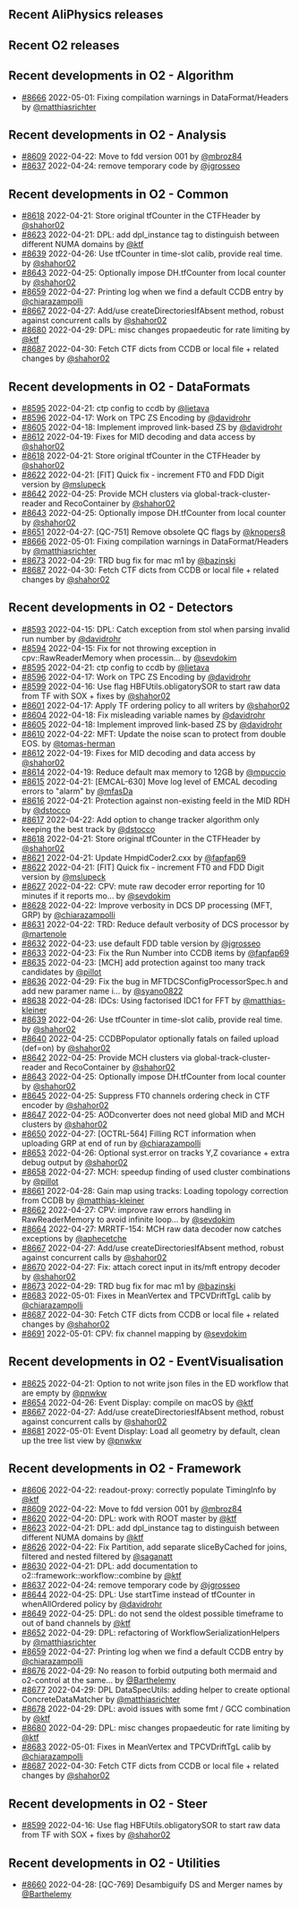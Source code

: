 ## Recent AliPhysics releases
## Recent O2 releases
## Recent developments in O2 - Algorithm
- [\#8666](https://github.com/AliceO2Group/AliceO2/pull/8666) 2022-05-01: Fixing compilation warnings in DataFormat/Headers by [@matthiasrichter](https://github.com/matthiasrichter)
## Recent developments in O2 - Analysis
- [\#8609](https://github.com/AliceO2Group/AliceO2/pull/8609) 2022-04-22: Move to fdd version 001 by [@mbroz84](https://github.com/mbroz84)
- [\#8637](https://github.com/AliceO2Group/AliceO2/pull/8637) 2022-04-24: remove temporary code by [@jgrosseo](https://github.com/jgrosseo)
## Recent developments in O2 - Common
- [\#8618](https://github.com/AliceO2Group/AliceO2/pull/8618) 2022-04-21: Store original tfCounter in the CTFHeader by [@shahor02](https://github.com/shahor02)
- [\#8623](https://github.com/AliceO2Group/AliceO2/pull/8623) 2022-04-21: DPL: add dpl_instance tag to distinguish between different NUMA domains by [@ktf](https://github.com/ktf)
- [\#8639](https://github.com/AliceO2Group/AliceO2/pull/8639) 2022-04-26: Use tfCounter in time-slot calib, provide real time. by [@shahor02](https://github.com/shahor02)
- [\#8643](https://github.com/AliceO2Group/AliceO2/pull/8643) 2022-04-25: Optionally impose DH.tfCounter from local counter by [@shahor02](https://github.com/shahor02)
- [\#8659](https://github.com/AliceO2Group/AliceO2/pull/8659) 2022-04-27: Printing log when we find a default CCDB entry by [@chiarazampolli](https://github.com/chiarazampolli)
- [\#8667](https://github.com/AliceO2Group/AliceO2/pull/8667) 2022-04-27: Add/use createDirectoriesIfAbsent method, robust against concurrent calls by [@shahor02](https://github.com/shahor02)
- [\#8680](https://github.com/AliceO2Group/AliceO2/pull/8680) 2022-04-29: DPL: misc changes propaedeutic for rate limiting by [@ktf](https://github.com/ktf)
- [\#8687](https://github.com/AliceO2Group/AliceO2/pull/8687) 2022-04-30: Fetch CTF dicts from CCDB or local file + related changes by [@shahor02](https://github.com/shahor02)
## Recent developments in O2 - DataFormats
- [\#8595](https://github.com/AliceO2Group/AliceO2/pull/8595) 2022-04-21: ctp config to ccdb  by [@lietava](https://github.com/lietava)
- [\#8596](https://github.com/AliceO2Group/AliceO2/pull/8596) 2022-04-17: Work on TPC ZS Encoding by [@davidrohr](https://github.com/davidrohr)
- [\#8605](https://github.com/AliceO2Group/AliceO2/pull/8605) 2022-04-18: Implement improved link-based ZS by [@davidrohr](https://github.com/davidrohr)
- [\#8612](https://github.com/AliceO2Group/AliceO2/pull/8612) 2022-04-19: Fixes for MID decoding and data access by [@shahor02](https://github.com/shahor02)
- [\#8618](https://github.com/AliceO2Group/AliceO2/pull/8618) 2022-04-21: Store original tfCounter in the CTFHeader by [@shahor02](https://github.com/shahor02)
- [\#8622](https://github.com/AliceO2Group/AliceO2/pull/8622) 2022-04-21: [FIT] Quick fix - increment FT0 and FDD Digit version by [@mslupeck](https://github.com/mslupeck)
- [\#8642](https://github.com/AliceO2Group/AliceO2/pull/8642) 2022-04-25: Provide MCH clusters via global-track-cluster-reader and RecoContainer by [@shahor02](https://github.com/shahor02)
- [\#8643](https://github.com/AliceO2Group/AliceO2/pull/8643) 2022-04-25: Optionally impose DH.tfCounter from local counter by [@shahor02](https://github.com/shahor02)
- [\#8651](https://github.com/AliceO2Group/AliceO2/pull/8651) 2022-04-27: [QC-751] Remove obsolete QC flags by [@knopers8](https://github.com/knopers8)
- [\#8666](https://github.com/AliceO2Group/AliceO2/pull/8666) 2022-05-01: Fixing compilation warnings in DataFormat/Headers by [@matthiasrichter](https://github.com/matthiasrichter)
- [\#8673](https://github.com/AliceO2Group/AliceO2/pull/8673) 2022-04-29: TRD bug fix for mac m1 by [@bazinski](https://github.com/bazinski)
- [\#8687](https://github.com/AliceO2Group/AliceO2/pull/8687) 2022-04-30: Fetch CTF dicts from CCDB or local file + related changes by [@shahor02](https://github.com/shahor02)
## Recent developments in O2 - Detectors
- [\#8593](https://github.com/AliceO2Group/AliceO2/pull/8593) 2022-04-15: DPL: Catch exception from stol when parsing invalid run number by [@davidrohr](https://github.com/davidrohr)
- [\#8594](https://github.com/AliceO2Group/AliceO2/pull/8594) 2022-04-15: Fix for not throwing exception in cpv::RawReaderMemory when processin… by [@sevdokim](https://github.com/sevdokim)
- [\#8595](https://github.com/AliceO2Group/AliceO2/pull/8595) 2022-04-21: ctp config to ccdb  by [@lietava](https://github.com/lietava)
- [\#8596](https://github.com/AliceO2Group/AliceO2/pull/8596) 2022-04-17: Work on TPC ZS Encoding by [@davidrohr](https://github.com/davidrohr)
- [\#8599](https://github.com/AliceO2Group/AliceO2/pull/8599) 2022-04-16: Use flag HBFUtils.obligatorySOR to start raw data from TF with SOX + fixes by [@shahor02](https://github.com/shahor02)
- [\#8601](https://github.com/AliceO2Group/AliceO2/pull/8601) 2022-04-17: Apply TF ordering policy to all writers by [@shahor02](https://github.com/shahor02)
- [\#8604](https://github.com/AliceO2Group/AliceO2/pull/8604) 2022-04-18: Fix misleading variable names by [@davidrohr](https://github.com/davidrohr)
- [\#8605](https://github.com/AliceO2Group/AliceO2/pull/8605) 2022-04-18: Implement improved link-based ZS by [@davidrohr](https://github.com/davidrohr)
- [\#8610](https://github.com/AliceO2Group/AliceO2/pull/8610) 2022-04-22: MFT: Update the noise scan to protect from double EOS. by [@tomas-herman](https://github.com/tomas-herman)
- [\#8612](https://github.com/AliceO2Group/AliceO2/pull/8612) 2022-04-19: Fixes for MID decoding and data access by [@shahor02](https://github.com/shahor02)
- [\#8614](https://github.com/AliceO2Group/AliceO2/pull/8614) 2022-04-19: Reduce default max memory to 12GB by [@mpuccio](https://github.com/mpuccio)
- [\#8615](https://github.com/AliceO2Group/AliceO2/pull/8615) 2022-04-21: [EMCAL-630] Move log level of EMCAL decoding errors to "alarm" by [@mfasDa](https://github.com/mfasDa)
- [\#8616](https://github.com/AliceO2Group/AliceO2/pull/8616) 2022-04-21: Protection against non-existing feeId in the MID RDH by [@dstocco](https://github.com/dstocco)
- [\#8617](https://github.com/AliceO2Group/AliceO2/pull/8617) 2022-04-22: Add option to change tracker algorithm only keeping the best track by [@dstocco](https://github.com/dstocco)
- [\#8618](https://github.com/AliceO2Group/AliceO2/pull/8618) 2022-04-21: Store original tfCounter in the CTFHeader by [@shahor02](https://github.com/shahor02)
- [\#8621](https://github.com/AliceO2Group/AliceO2/pull/8621) 2022-04-21: Update HmpidCoder2.cxx by [@fapfap69](https://github.com/fapfap69)
- [\#8622](https://github.com/AliceO2Group/AliceO2/pull/8622) 2022-04-21: [FIT] Quick fix - increment FT0 and FDD Digit version by [@mslupeck](https://github.com/mslupeck)
- [\#8627](https://github.com/AliceO2Group/AliceO2/pull/8627) 2022-04-22: CPV: mute raw decoder error reporting for 10 minutes if it reports mo… by [@sevdokim](https://github.com/sevdokim)
- [\#8628](https://github.com/AliceO2Group/AliceO2/pull/8628) 2022-04-22: Improve verbosity in DCS DP processing (MFT, GRP) by [@chiarazampolli](https://github.com/chiarazampolli)
- [\#8631](https://github.com/AliceO2Group/AliceO2/pull/8631) 2022-04-22: TRD: Reduce default verbosity of DCS processor by [@martenole](https://github.com/martenole)
- [\#8632](https://github.com/AliceO2Group/AliceO2/pull/8632) 2022-04-23: use default FDD table version by [@jgrosseo](https://github.com/jgrosseo)
- [\#8633](https://github.com/AliceO2Group/AliceO2/pull/8633) 2022-04-23: Fix the Run Number into CCDB items by [@fapfap69](https://github.com/fapfap69)
- [\#8635](https://github.com/AliceO2Group/AliceO2/pull/8635) 2022-04-23: [MCH] add protection against too many track candidates by [@pillot](https://github.com/pillot)
- [\#8636](https://github.com/AliceO2Group/AliceO2/pull/8636) 2022-04-29: Fix the bug in MFTDCSConfigProcessorSpec.h and add new paramer name i… by [@syano0822](https://github.com/syano0822)
- [\#8638](https://github.com/AliceO2Group/AliceO2/pull/8638) 2022-04-28: IDCs: Using factorised IDC1 for FFT by [@matthias-kleiner](https://github.com/matthias-kleiner)
- [\#8639](https://github.com/AliceO2Group/AliceO2/pull/8639) 2022-04-26: Use tfCounter in time-slot calib, provide real time. by [@shahor02](https://github.com/shahor02)
- [\#8640](https://github.com/AliceO2Group/AliceO2/pull/8640) 2022-04-25: CCDBPopulator optionally fatals on failed upload (def=on) by [@shahor02](https://github.com/shahor02)
- [\#8642](https://github.com/AliceO2Group/AliceO2/pull/8642) 2022-04-25: Provide MCH clusters via global-track-cluster-reader and RecoContainer by [@shahor02](https://github.com/shahor02)
- [\#8643](https://github.com/AliceO2Group/AliceO2/pull/8643) 2022-04-25: Optionally impose DH.tfCounter from local counter by [@shahor02](https://github.com/shahor02)
- [\#8645](https://github.com/AliceO2Group/AliceO2/pull/8645) 2022-04-25: Suppress FT0 channels ordering check in CTF encoder by [@shahor02](https://github.com/shahor02)
- [\#8647](https://github.com/AliceO2Group/AliceO2/pull/8647) 2022-04-25: AODconverter does not need global MID and MCH clusters by [@shahor02](https://github.com/shahor02)
- [\#8650](https://github.com/AliceO2Group/AliceO2/pull/8650) 2022-04-27: [OCTRL-564] Filling RCT information when uploading GRP at end of run by [@chiarazampolli](https://github.com/chiarazampolli)
- [\#8653](https://github.com/AliceO2Group/AliceO2/pull/8653) 2022-04-26: Optional syst.error on tracks Y,Z covariance + extra debug output by [@shahor02](https://github.com/shahor02)
- [\#8658](https://github.com/AliceO2Group/AliceO2/pull/8658) 2022-04-27: MCH: speedup finding of used cluster combinations by [@pillot](https://github.com/pillot)
- [\#8661](https://github.com/AliceO2Group/AliceO2/pull/8661) 2022-04-28: Gain map using tracks: Loading topology correction from CCDB by [@matthias-kleiner](https://github.com/matthias-kleiner)
- [\#8662](https://github.com/AliceO2Group/AliceO2/pull/8662) 2022-04-27: CPV: improve raw errors handling in RawReaderMemory to avoid infinite loop… by [@sevdokim](https://github.com/sevdokim)
- [\#8664](https://github.com/AliceO2Group/AliceO2/pull/8664) 2022-04-27: MRRTF-154: MCH raw data decoder now catches exceptions by [@aphecetche](https://github.com/aphecetche)
- [\#8667](https://github.com/AliceO2Group/AliceO2/pull/8667) 2022-04-27: Add/use createDirectoriesIfAbsent method, robust against concurrent calls by [@shahor02](https://github.com/shahor02)
- [\#8670](https://github.com/AliceO2Group/AliceO2/pull/8670) 2022-04-27: Fix: attach corect input in its/mft entropy decoder by [@shahor02](https://github.com/shahor02)
- [\#8673](https://github.com/AliceO2Group/AliceO2/pull/8673) 2022-04-29: TRD bug fix for mac m1 by [@bazinski](https://github.com/bazinski)
- [\#8683](https://github.com/AliceO2Group/AliceO2/pull/8683) 2022-05-01: Fixes in MeanVertex and TPCVDriftTgL calib by [@chiarazampolli](https://github.com/chiarazampolli)
- [\#8687](https://github.com/AliceO2Group/AliceO2/pull/8687) 2022-04-30: Fetch CTF dicts from CCDB or local file + related changes by [@shahor02](https://github.com/shahor02)
- [\#8691](https://github.com/AliceO2Group/AliceO2/pull/8691) 2022-05-01: CPV: fix channel mapping by [@sevdokim](https://github.com/sevdokim)
## Recent developments in O2 - EventVisualisation
- [\#8625](https://github.com/AliceO2Group/AliceO2/pull/8625) 2022-04-21: Option to not write json files in the ED workflow that are empty by [@pnwkw](https://github.com/pnwkw)
- [\#8654](https://github.com/AliceO2Group/AliceO2/pull/8654) 2022-04-26: Event Display: compile on macOS by [@ktf](https://github.com/ktf)
- [\#8667](https://github.com/AliceO2Group/AliceO2/pull/8667) 2022-04-27: Add/use createDirectoriesIfAbsent method, robust against concurrent calls by [@shahor02](https://github.com/shahor02)
- [\#8681](https://github.com/AliceO2Group/AliceO2/pull/8681) 2022-05-01: Event Display: Load all geometry by default, clean up the tree list view by [@pnwkw](https://github.com/pnwkw)
## Recent developments in O2 - Framework
- [\#8606](https://github.com/AliceO2Group/AliceO2/pull/8606) 2022-04-22: readout-proxy: correctly populate TimingInfo by [@ktf](https://github.com/ktf)
- [\#8609](https://github.com/AliceO2Group/AliceO2/pull/8609) 2022-04-22: Move to fdd version 001 by [@mbroz84](https://github.com/mbroz84)
- [\#8620](https://github.com/AliceO2Group/AliceO2/pull/8620) 2022-04-20: DPL: work with ROOT master by [@ktf](https://github.com/ktf)
- [\#8623](https://github.com/AliceO2Group/AliceO2/pull/8623) 2022-04-21: DPL: add dpl_instance tag to distinguish between different NUMA domains by [@ktf](https://github.com/ktf)
- [\#8626](https://github.com/AliceO2Group/AliceO2/pull/8626) 2022-04-22: Fix Partition<Filtered>, add separate sliceByCached for joins, filtered and nested filtered by [@saganatt](https://github.com/saganatt)
- [\#8630](https://github.com/AliceO2Group/AliceO2/pull/8630) 2022-04-21: DPL: add documentation to o2::framework::workflow::combine by [@ktf](https://github.com/ktf)
- [\#8637](https://github.com/AliceO2Group/AliceO2/pull/8637) 2022-04-24: remove temporary code by [@jgrosseo](https://github.com/jgrosseo)
- [\#8644](https://github.com/AliceO2Group/AliceO2/pull/8644) 2022-04-25: DPL: Use startTime instead of tfCounter in whenAllOrdered policy by [@davidrohr](https://github.com/davidrohr)
- [\#8649](https://github.com/AliceO2Group/AliceO2/pull/8649) 2022-04-25: DPL: do not send the oldest possible timeframe to out of band channels by [@ktf](https://github.com/ktf)
- [\#8652](https://github.com/AliceO2Group/AliceO2/pull/8652) 2022-04-29: DPL: refactoring of WorkflowSerializationHelpers by [@matthiasrichter](https://github.com/matthiasrichter)
- [\#8659](https://github.com/AliceO2Group/AliceO2/pull/8659) 2022-04-27: Printing log when we find a default CCDB entry by [@chiarazampolli](https://github.com/chiarazampolli)
- [\#8676](https://github.com/AliceO2Group/AliceO2/pull/8676) 2022-04-29: No reason to forbid outputing both mermaid and o2-control at the same… by [@Barthelemy](https://github.com/Barthelemy)
- [\#8677](https://github.com/AliceO2Group/AliceO2/pull/8677) 2022-04-29: DPL DataSpecUtils: adding helper to create optional ConcreteDataMatcher by [@matthiasrichter](https://github.com/matthiasrichter)
- [\#8678](https://github.com/AliceO2Group/AliceO2/pull/8678) 2022-04-29: DPL: avoid issues with some fmt / GCC combination by [@ktf](https://github.com/ktf)
- [\#8680](https://github.com/AliceO2Group/AliceO2/pull/8680) 2022-04-29: DPL: misc changes propaedeutic for rate limiting by [@ktf](https://github.com/ktf)
- [\#8683](https://github.com/AliceO2Group/AliceO2/pull/8683) 2022-05-01: Fixes in MeanVertex and TPCVDriftTgL calib by [@chiarazampolli](https://github.com/chiarazampolli)
- [\#8687](https://github.com/AliceO2Group/AliceO2/pull/8687) 2022-04-30: Fetch CTF dicts from CCDB or local file + related changes by [@shahor02](https://github.com/shahor02)
## Recent developments in O2 - Steer
- [\#8599](https://github.com/AliceO2Group/AliceO2/pull/8599) 2022-04-16: Use flag HBFUtils.obligatorySOR to start raw data from TF with SOX + fixes by [@shahor02](https://github.com/shahor02)
## Recent developments in O2 - Utilities
- [\#8660](https://github.com/AliceO2Group/AliceO2/pull/8660) 2022-04-28: [QC-769] Desambiguify DS and Merger names  by [@Barthelemy](https://github.com/Barthelemy)
